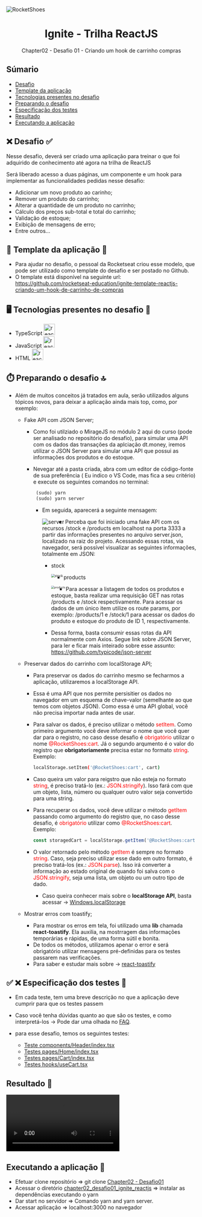 <img alt="RocketShoes" title="RocketShoes" src="src/assets/images/Rocketshoes.svg" align="center">

<h1 align="center">
  Ignite - Trilha ReactJS
</h2>

<p align="center">
  Chapter02 - Desafio 01 - Criando um hook de carrinho compras
</p>

## Súmario


* [Desafio](#❌-Desafio-✅) 
* [Template da aplicação](#📲-Template-da-aplicação-📌)
* [Tecnologias presentes no desafio](#🖥️-Tecnologias-presentes-no-desafio-📝)
* [Preparando o desafio](#⏱️-Preparando-o-desafio-🔝)
* [Especificação dos testes](#✅-❌-Especificação-dos-testes-🚦)
* [Resultado](#Resultado-🏅)
* [Executando a aplicação](#Executando-a-aplicação-🚀)



## ❌ Desafio ✅

Nesse desafio, deverá ser criado uma aplicação para treinar o que foi adquirido de conhecimento até agora na trilha de ReactJS

Será liberado acesso a duas páginas, um componente e um hook para implementar as funcionalidades pedidas nesse desafio:

- Adicionar um novo produto ao carinho;
- Remover um produto do carrinho;
- Alterar a quantidade de um produto no carrinho;
- Cálculo dos preços sub-total e total do carrinho;
- Validação de estoque;
- Exibição de mensagens de erro;
- Entre outros...



## 📲 Template da aplicação 📌

* Para ajudar no desafio, o pessoal da Rocketseat criou esse modelo, que pode ser utilizado como template do desafio e ser postado no Github.
* O template está disponível na seguinte url: https://github.com/rocketseat-education/ignite-template-reactjs-criando-um-hook-de-carrinho-de-compras



## 🖥️ Tecnologias presentes no desafio 📝

* TypeScript <img src="src/assets/typescript-original.svg" alt="react-original" width="30px" />
* JavaScript <img src="src/assets/javascript-original.svg" alt="react-original" width="30px" />
* HTML <img src="src/assets/html5-original.svg" alt="react-original" width="30px" />



## ⏱️ Preparando o desafio 🔝

* Além de muitos conceitos já tratados em aula, serão utilizados alguns tópicos novos, para deixar a aplicação ainda mais top, como, por exemplo: 

  * Fake API com JSON Server;

    * Como foi utilziado o MirageJS no módulo 2 aqui do curso (pode ser analisado no repositório do desafio), para simular uma API com os dados das transações da aplciação dt.money, iremos utilizar o JSON Server para simular uma API que possui as informações dos produtos e do estoque.

    * Nevegar até a pasta criada, abra com um editor de código-fonte de sua preferência ( Eu indico o VS Code, mas fica a seu critério) e execute os seguintes comandos no terminal:

      ``` tex
       (sudo) yarn
       (sudo) yarn server
      ```

      * Em seguida, aparecerá a seguinte mensagem: 

        <img src="src/assets/images/server.png" alt="server" align="left" />
      
        
      
      * Perceba que foi iniciado uma fake API com os recursos /stock e /products em localhost na porta 3333 a partir das informações presentes no arquivo server.json, localizado na raiz do projeto. Acessando essas rotas, via navegador, será possível visualizar as seguintes informações, totalmente em JSON: 
        
      
        * stock
      
          <img src="src/assets/images/stock.png" alt="stock" style="zoom: 60%" align="left" />
      
          
      
        * products
      
          <img src="src/assets/images/products.png" alt="products" style="zoom:50%;" align="left" />
      
          
      
        * Para acessar a listagem de todos os produtos e estoque, basta realizar uma requisição GET nas rotas /products e /stock respectivamente. Para acessar os dados de um único item utilize os route params, por exemplo: /products/1 e /stock/1 para acessar os dados do produto e estoque do produto de ID 1, respectivamente.
          
        * Dessa forma, basta consumir essas rotas da API normalmente com Axios. Segue link sobre JSON Server, para ler e ficar mais inteirado sobre esse assunto: https://github.com/typicode/json-server
        
          
    
  * Preservar dados do carrinho com localStorage API;
  
    * Para preservar os dados do carrinho mesmo se fecharmos a aplicação, utilizaremos a localStorage API.
  
    * Essa é uma API que nos permite persisitier os dados no navegador em um esquema de chave-valor (semelhante ao que temos com objetos JSON). Como essa é uma API global, você não precisa importar nada antes de usar.
  
    * Para salvar os dados, é preciso utilizar o método <span style="color:red">setItem</span>. Como primeiro argumento você deve informar o nome que você quer dar para o registro, no caso desse desafio é  <span style="color:red">obrigatório</span>  utilizar o nome <span style="color:red">@RocketShoes:cart</span>. Já o segundo 
      arqumento é o valor do registro que **obrigatoriamente** precisa estar no formato <span style="color:red">string</span>. Exemplo: 
  
      ```bash
      localStorage.setItem('@RocketShoes:cart', cart)
      ```
  
      
  
    * Caso queira um valor para reigstro que não esteja no formato <span style="color:red">string</span>, é preciso tratá-lo (ex.: <span style="color:red">JSON.stringify</span>). Isso fará com que um objeto, lista, número ou qualquer outro valor seja convertido para uma string.
  
    * Para recuperar os dados, você deve utilizar o método <span style="color:red">getItem</span> passando como argumento do registro que, no caso desse desafio, é <span style="color:red">obrigatório</span> utilizar como <span style="color:red">@RocketShoes:cart</span>.  Exemplo:
  
      ```javascript
      const storagedCart = localStorage.getItem('@RocketShoes:cart');
      ```
  
    * O valor retornado pelo método <span style="color:red">getItem</span> é sempre no formato <span style="color:red">string</span>. Caso, seja preciso utilizar esse dado em outro formato, é preciso tratá-los (ex.: <span style="color:red">JSON.parse</span>). Isso irá converter a informação ao estado original de quando foi salva com o <span style="color:red">JSON.stringify</span>, seja uma lista, um objeto ou um outro tipo de dado.
      
  
      * Caso queira conhecer mais sobre o **localStorage API**, basta acessar -> [Windows.localStorage](https://developer.mozilla.org/pt-BR/docs/Web/API/Window/localStorage) 
  
      
      
  
  * Mostrar erros com toastify;
  
    * Para mostrar os erros em tela, foi utilizado uma **lib** chamada **react-toastify**. Ela auxilia, na mostrragem das informações temporárias e rápidas, de uma forma sútil e bonita.
    * De todos os métodos, utilizamos apenar o error e será obrigatório utilizar mensagens pré-definidas para os testes passarem nas verificações.
    * Para saber e estudar mais sobre -> [react-toastify](https://github.com/fkhadra/react-toastify#readme)



## ✅ ❌ Especificação dos testes 🚦

* Em cada teste, tem uma breve descrição no que a aplicação deve cumprir para que os testes passem

* Caso você tenha dúvidas quanto ao que são os testes, e como interpretá-los -> Pode dar uma olhada no [FAQ](https://www.notion.so/FAQ-Desafios-ddd8fcdf2339436a816a0d9e45767664).

* para esse desafio, temos os seguintes testes:

  * [Teste components/Header/index.tsx](https://www.notion.so/Teste-components-Header-index-tsx-4c2e827e1b1246e9bbb4c63e6c4e7972)
  * [Testes pages/Home/index.tsx](https://www.notion.so/Testes-pages-Home-index-tsx-8c9b60a771684f60baf9b9c4de5aa8a9)
  * [Testes pages/Cart/index.tsx](https://www.notion.so/Testes-pages-Cart-index-tsx-20a8e0aa574b4a8a8a8a6462bc769094)
  * [Testes hooks/useCart.tsx](https://www.notion.so/Testes-hooks-useCart-tsx-ee1a6dd59bf74599aa8cc518bcda4a17)

  

## Resultado 🏅

<video src="/Users/brunnomanduca/Documents/repositórios/Rocketseat/Ignite/rocketseat_ignite_reactjs/desafios/chapter02_desafio_criando_um_hook_carrinho_compras/src/assets/RocketShoes.mp4"></video>



## Executando a aplicação 🚀

- Efetuar clone repositório => git clone [Chapter02 - Desafio01](https://github.com/BManduca/chapter02_desafio01_ignite_reactjs)
- Acessar o diretório [chapter02_desafio01_ignite_reactjs](https://github.com/BManduca/chapter02_desafio01_ignite_reactjs) => instalar as dependências executando o yarn
- Dar start no servidor => Comando yarn and yarn server.
- Acessar aplicação => localhost:3000 no navegador